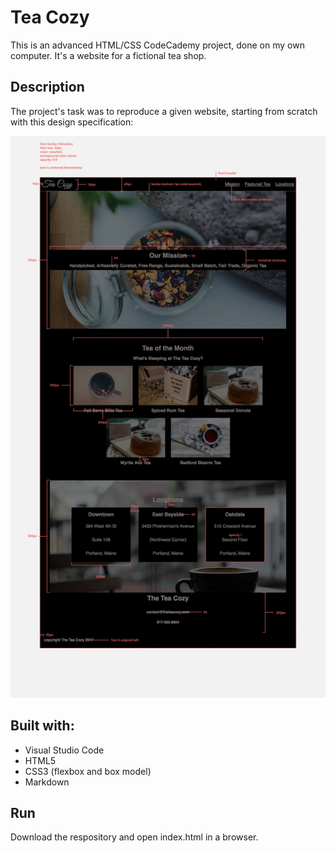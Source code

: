 # Tea Cozy

This is an advanced HTML/CSS CodeCademy project, done on my own computer. It's a website for a fictional tea shop.

## Description

The project's task was to reproduce a given website, starting from scratch with this design specification:

![project redline](./img/img-tea-cozy-redline.jpeg)

## Built with:

* Visual Studio Code
* HTML5
* CSS3 (flexbox and box model)
* Markdown

## Run
Download the respository and open index.html in a browser. 

